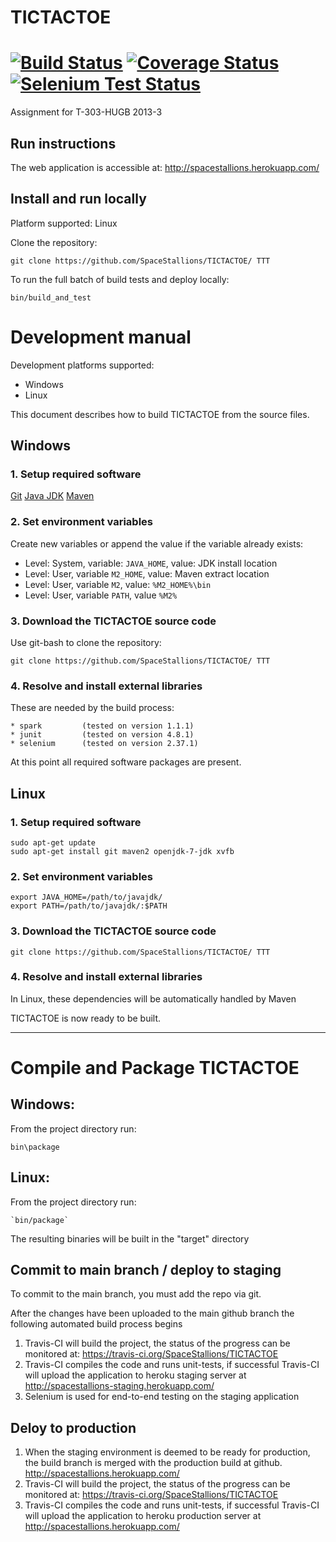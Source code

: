 ﻿TICTACTOE
=========
[![Build Status](https://travis-ci.org/SpaceStallions/TICTACTOE.png)](https://travis-ci.org/SpaceStallions/TICTACTOE) [![Coverage Status](https://coveralls.io/repos/SpaceStallions/TICTACTOE/badge.png)](https://coveralls.io/r/SpaceStallions/TICTACTOE)[![Selenium Test Status](https://saucelabs.com/browser-matrix/spacestallions.svg)](https://saucelabs.com/u/spacestallions)
=========

Assignment for T-303-HUGB 2013-3

## Run instructions

The web application is accessible at:
http://spacestallions.herokuapp.com/

## Install and run locally

Platform supported: Linux

Clone the repository:

`git clone https://github.com/SpaceStallions/TICTACTOE/ TTT`

To run the full batch of build tests and deploy locally:

`bin/build_and_test`

# Development manual

Development platforms supported:
* Windows
* Linux

This document describes how to build TICTACTOE from the source files.

## Windows

### 1. Setup required software

[Git](https://help.github.com/articles/set-up-git)
[Java JDK](http://www.oracle.com/technetwork/java/javase/downloads/index.html)
[Maven](http://maven.apache.org/download.cgi)


### 2. Set environment variables

Create new variables or append the value if the variable already exists:

* Level: System, variable: `JAVA_HOME`, value: JDK install location
* Level: User, variable `M2_HOME`, value: Maven extract location
* Level: User, variable `M2`, value: `%M2_HOME%\bin`
* Level: User, variable `PATH`, value `%M2%`

### 3. Download the TICTACTOE source code
    
Use git-bash to clone the repository:

`git clone https://github.com/SpaceStallions/TICTACTOE/ TTT`

### 4. Resolve and install external libraries

These are needed by the build process:
	
	* spark			(tested on version 1.1.1)
	* junit      	(tested on version 4.8.1)
	* selenium		(tested on version 2.37.1)
		    
At this point all required software packages are present.

## Linux

### 1. Setup required software

```
sudo apt-get update 
sudo apt-get install git maven2 openjdk-7-jdk xvfb
```

### 2. Set environment variables

```
export JAVA_HOME=/path/to/javajdk/
export PATH=/path/to/javajdk/:$PATH
```

### 3. Download the TICTACTOE source code
 
`git clone https://github.com/SpaceStallions/TICTACTOE/ TTT`

### 4. Resolve and install external libraries

In Linux, these dependencies will be automatically handled by Maven


TICTACTOE is now ready to be built.

------


# Compile and Package TICTACTOE

## Windows:

From the project directory run:

`bin\package`

## Linux:
From the project directory run:

	`bin/package`

The resulting binaries will be built in the "target" directory

## Commit to main branch / deploy to staging

To commit to the main branch, you must add the repo via git.

After the changes have been uploaded to the main github branch the following automated build process begins

1. Travis-CI will build the project, the status of the progress can be monitored at:
https://travis-ci.org/SpaceStallions/TICTACTOE
2. Travis-CI compiles the code and runs unit-tests, if successful Travis-CI will upload the application
to heroku staging server at http://spacestallions-staging.herokuapp.com/
3. Selenium is used for end-to-end testing on the staging application

## Deloy to production
1. When the staging environment is deemed to be ready for production, the build branch is merged with the
production build at github.
http://spacestallions.herokuapp.com/
2. Travis-CI will build the project, the status of the progress can be monitored at:
https://travis-ci.org/SpaceStallions/TICTACTOE
3. Travis-CI compiles the code and runs unit-tests, if successful Travis-CI will upload the application
to heroku production server at http://spacestallions.herokuapp.com/

